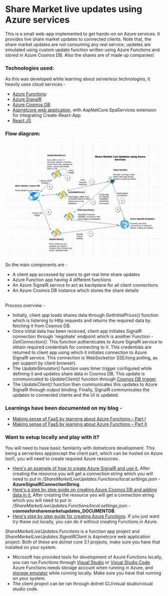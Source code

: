 # Share Market live updates using Azure services
<p>This is a small web-app implemented to get hands-on on Azure services. It provides live share market updates to connected clients. Note that, the share market updates are not consuming any real service, updates are simulated using custom update function written using Azure Functions and stored in Azure Cosmos DB. Also the shares are of made up companies!</p>
<h3>Technologies used:</h3>
<p>As this was developed while learning about serverless technologies, it heavily uses cloud services - 
<ul>
  <li><a href="https://docs.microsoft.com/en-us/azure/azure-functions/functions-overview">Azure Functions</a></li>
  <li><a href="https://docs.microsoft.com/en-us/azure/azure-signalr/signalr-overview">Azure SignalR</a></li>
  <li><a href="https://docs.microsoft.com/en-us/azure/cosmos-db/introduction">Azure Cosmos DB</a></li>
  <li><a href="https://docs.microsoft.com/en-us/visualstudio/ide/quickstart-aspnet-core?view=vs-2019">Aspnetcore web application</a>, with AspNetCore.SpaServices extension for integrating Create-React-App</li>
  <li><a href="https://reactjs.org/">React JS</a></li>
</ul>
</p>
<h3>Flow diagram:</h3>
<img src="/ShareMarketLiveUpdatesFlowDiagram.jpg" alt="ShareMarketLiveUpdatesFlowDiagram" />
<br />
<p>So the main components are - 
<ul>
  <li>A client app accessed by users to get real time share updates</li>
  <li>Azure Function app having 4 different functions</li>
  <li>An Azure SignalR service to act as backplane for all client connections</li>
  <li>An Azure Cosmos DB instance which stores the share details</li>
</ul>
<br />
Process overview -
<ul>
  <li>Initially, client app loads shares data through <i>GetInitialPrices()</i> function which is listening to Http requests and returns the required data by fetching it from Cosmos DB.</li>
  <li>Once initial data has been received, client app initiates SignalR connection through 'negotiate' endpoint which is another Function - <i>GetConnection()</i>. This function authenticates to Azure SignalR service to obtain required credentials for connecting to it. This credentials are returned to client app using which it initiates connection to Azure SignalR service. This connection is WebSocket(or SSE/long polling, as per support by client browser).</li>
  <li>The <i>UpdateSimulator()</i> function uses timer trigger configured while defining it and updates share data in Cosmos DB. This update is communicated to <i>UpdateClient()</i> function through <a href="https://docs.microsoft.com/en-us/azure/azure-functions/functions-create-cosmos-db-triggered-function">Cosmos DB trigger</a>.</li>
  <li>The <i>UpdateClient()</i> function then communicates this updates to Azure SignalR through output binding. Finally, SignalR communicates the updates to connected clients and the UI is updated.</li>
</ul>
</p>
<h3>Learnings have been documented on my blog - </h3>
  <ul>
    <li><a href="https://www.learningstuffwithankit.dev/making-sense-of-faas-by-learning-about-azure-functions-part-i">Making sense of FaaS by learning about Azure Functions – Part I</a></li>
    <li><a href="https://www.learningstuffwithankit.dev/making-sense-of-faas-by-learning-about-azure-functions-part-ii">Making sense of FaaS by learning about Azure Functions – Part II</a></li>
  </ul>
<h3>Want to setup locally and play with it? </h3>
<p>You will need to have basic familarity with dotnetcore development. This being a serverless app(except the client part, which can be hosted on Azure too!), you will need to create required Azure resources.
<ul>
  <li><a href="https://docs.microsoft.com/en-us/azure/azure-signalr/signalr-quickstart-azure-functions-csharp">Here's an example of how to create Azure SignalR and use it.</a> After creating the resource you will get a connection string which you will need to put in <i>/ShareMarketLiveUpdates.Functions/local.settings.json</i> - <b>AzureSignalRConnectionString</b>.</li>
  <li><a href="https://docs.microsoft.com/en-us/azure/cosmos-db/create-cosmosdb-resources-portal">Here's a step by step guide on creating Azure Cosmos DB and adding data in it.</a> After creating the resource you will get a connection string which you will need to put in <i>/ShareMarketLiveUpdates.Functions/local.settings.json</i> - <b>cosmosforsharemarketupdates_DOCUMENTDB</b>.</li>
<li><a href="https://docs.microsoft.com/en-us/azure/azure-functions/functions-create-first-azure-function">Here's step by step guide for creating Azure Functions</a>. If you just want try these out locally, you can do it without creating Functions in Azure.</li>
</ul>
<i>ShareMarketLiveUpdates.Functions</i> is a function app project and <i>ShareMarketLiveUpdates.SignalRClient</i> is Aspnetcore web application project. Both of these are dotnet core 3.1 projects, make sure you have that installed on your system.
<ul>
  <li>Microsoft has provided tools for development of Azure Functions locally, you can run Functions through <a href="https://docs.microsoft.com/en-us/azure/azure-functions/functions-develop-vs">Visual Studio</a> or <a href="https://docs.microsoft.com/en-us/azure/azure-functions/functions-develop-vs">Visual Studio Code</a>. Azure Functions needs storage account when running in Azure, and <a href="https://docs.microsoft.com/en-us/azure/storage/common/storage-use-emulator">storage emulator</a> while running locally. Make sure you have that running on your system.</li>
  <li>The client project can be ran through dotnet CLI/visual studio/visual studio code.</li>
</ul>
</p>
